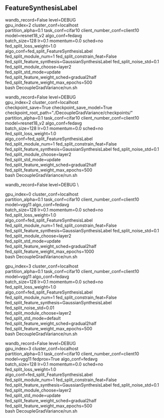 

## FeatureSynthesisLabel


wandb_record=False level=DEBUG \
gpu_index=2 cluster_conf=localhost \
partition_alpha=0.1 task_conf=cifar10 client_number_conf=client10 model=resnet18_v2 algo_conf=fedavg \
batch_size=128 lr=0.1 momentum=0.0  sched=no \
fed_split_loss_weight=1.0 \
algo_conf=fed_split_FeatureSynthesisLabel  \
fed_split_module_num=1 fed_split_constrain_feat=False \
fed_split_feature_synthesis=GaussianSynthesisLabel fed_split_noise_std=0.1 \
fed_split_module_choose=layer2 \
fed_split_std_mode=update \
fed_split_feature_weight_sched=gradual2half fed_split_feature_weight_max_epochs=500 \
bash DecoupleGradVariance/run.sh


wandb_record=False level=DEBUG \
gpu_index=2 cluster_conf=localhost \
checkpoint_save=True checkpoint_save_model=True checkpoint_root_path="./DecoupleGradVariance/checkpoints/"\
partition_alpha=0.1 task_conf=cifar10 client_number_conf=client10 model=resnet18_v2 algo_conf=fedavg \
batch_size=128 lr=0.1 momentum=0.0  sched=no \
fed_split_loss_weight=1.0 \
algo_conf=fed_split_FeatureSynthesisLabel  \
fed_split_module_num=1 fed_split_constrain_feat=False \
fed_split_feature_synthesis=GaussianSynthesisLabel fed_split_noise_std=0.1 \
fed_split_module_choose=layer2 \
fed_split_std_mode=update \
fed_split_feature_weight_sched=gradual2half fed_split_feature_weight_max_epochs=500 \
bash DecoupleGradVariance/run.sh



wandb_record=False level=DEBUG \

gpu_index=0 cluster_conf=localhost \
partition_alpha=0.1 task_conf=cifar10 client_number_conf=client10 model=vgg11 algo_conf=fedavg \
batch_size=128 lr=0.1 momentum=0.0  sched=no \
fed_split_loss_weight=1.0 \
algo_conf=fed_split_FeatureSynthesisLabel  \
fed_split_module_num=1 fed_split_constrain_feat=False \
fed_split_feature_synthesis=GaussianSynthesisLabel fed_split_noise_std=0.1 \
fed_split_module_choose=layer2 \
fed_split_std_mode=update \
fed_split_feature_weight_sched=gradual2half fed_split_feature_weight_max_epochs=1000 \
bash DecoupleGradVariance/run.sh


gpu_index=3 cluster_conf=localhost \
partition_alpha=0.1 task_conf=cifar10 client_number_conf=client10 model=vgg11 algo_conf=fedavg \
batch_size=128 lr=0.1 momentum=0.0  sched=no \
fed_split_loss_weight=1.0 \
algo_conf=fed_split_FeatureSynthesisLabel  \
fed_split_module_num=1 fed_split_constrain_feat=False \
fed_split_feature_synthesis=GaussianSynthesisLabel fed_split_noise_std=0.01 \
fed_split_module_choose=layer2 \
fed_split_std_mode=default \
fed_split_feature_weight_sched=gradual2half fed_split_feature_weight_max_epochs=500 \
bash DecoupleGradVariance/run.sh













wandb_record=False level=DEBUG \
gpu_index=3 cluster_conf=localhost \
partition_alpha=0.1 task_conf=cifar10 client_number_conf=client10 model=vgg11 fedprox=True algo_conf=fedavg \
batch_size=128 lr=0.1 momentum=0.0  sched=no \
fed_split_loss_weight=1.0 \
algo_conf=fed_split_FeatureSynthesisLabel  \
fed_split_module_num=1 fed_split_constrain_feat=False \
fed_split_feature_synthesis=GaussianSynthesisLabel fed_split_noise_std=0.1 \
fed_split_module_choose=layer2 \
fed_split_std_mode=update \
fed_split_feature_weight_sched=gradual2half fed_split_feature_weight_max_epochs=500 \
bash DecoupleGradVariance/run.sh















